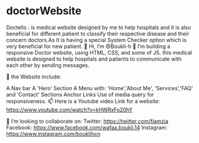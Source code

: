 # doctorWebsite

Doctello : is medical website designed by me to help hospitals and it is also beneficial for different patient to classify their respective disease and their concern doctors.As It is having a special System Checker option which is very beneficial for new patient.
👋 Hi, I’m @Boukli-h 👀 I’m building a responsive Doctor website, using HTML, CSS, and some of JS.
this medical website is designed to help hospitals and patients to communicate with each other by sending messages. 

🌱 the Website include:

A Nav bar
A 'Hero' Section
A Menu with: 'Home','About Me', 'Services','FAQ' and 'Contact' Sections
Anchor Links
Use of media query for responsiveness.
📫 Here is a Youtube video Link for a website: 
https://www.youtube.com/watch?v=kHWRxFo20hY

💞️ I’m looking to collaborate on: Twitter: https://twitter.com/fiamzia
Facebook: https://www.facebook.com/wafaa.boukli.14
Instagram: https://www.instagram.com/bouklihcn
